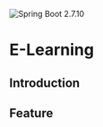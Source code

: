 ![Spring Boot 2.7.10](https://img.shields.io/badge/Spring%20Boot-2.7.10-brightgreen.svg)
# E-Learning
## Introduction

## Feature
